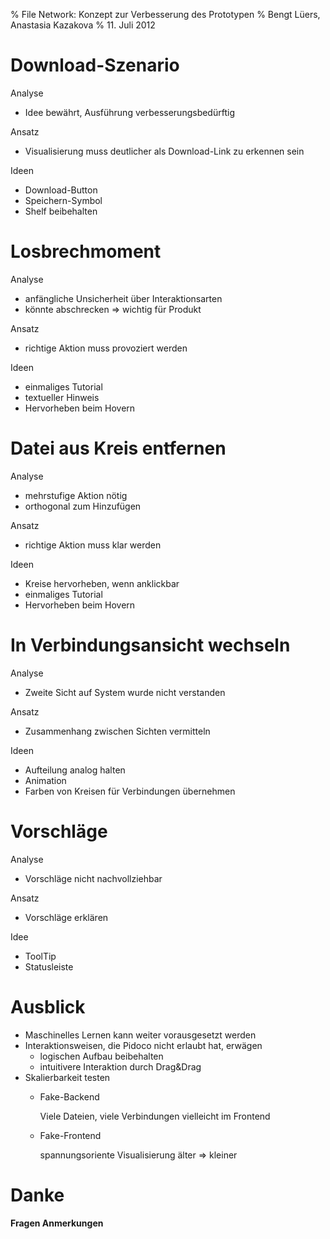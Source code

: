 % File Network: Konzept zur Verbesserung des Prototypen
% Bengt Lüers, Anastasia Kazakova
% 11. Juli 2012


# Download-Szenario

Analyse

-   Idee bewährt, Ausführung verbesserungsbedürftig

Ansatz

-   Visualisierung muss deutlicher als Download-Link zu erkennen sein

Ideen

-   Download-Button
-   Speichern-Symbol
-   Shelf beibehalten

# Losbrechmoment

Analyse

-   anfängliche Unsicherheit über Interaktionsarten
-   könnte abschrecken => wichtig für Produkt

Ansatz

-   richtige Aktion muss provoziert werden

Ideen

-   einmaliges Tutorial
-   textueller Hinweis
-   Hervorheben beim Hovern

# Datei aus Kreis entfernen

Analyse

-   mehrstufige Aktion nötig
-   orthogonal zum Hinzufügen

Ansatz

-   richtige Aktion muss klar werden

Ideen

-   Kreise hervorheben, wenn anklickbar
-   einmaliges Tutorial
-   Hervorheben beim Hovern

# In Verbindungsansicht wechseln

Analyse

-   Zweite Sicht auf System wurde nicht verstanden

Ansatz

-   Zusammenhang zwischen Sichten vermitteln

Ideen

-   Aufteilung analog halten
-   Animation
-   Farben von Kreisen für Verbindungen übernehmen

# Vorschläge

Analyse

-   Vorschläge nicht nachvollziehbar

Ansatz

-   Vorschläge erklären

Idee

-   ToolTip
-   Statusleiste

# Ausblick

-   Maschinelles Lernen kann weiter vorausgesetzt werden
-   Interaktionsweisen, die Pidoco nicht erlaubt hat, erwägen
    -   logischen Aufbau beibehalten
    -   intuitivere Interaktion durch Drag&Drag
-   Skalierbarkeit testen
    -   Fake-Backend

        Viele Dateien, viele Verbindungen
        vielleicht im Frontend
    -   Fake-Frontend

        spannungsoriente Visualisierung
        älter => kleiner

# Danke

**Fragen Anmerkungen**
